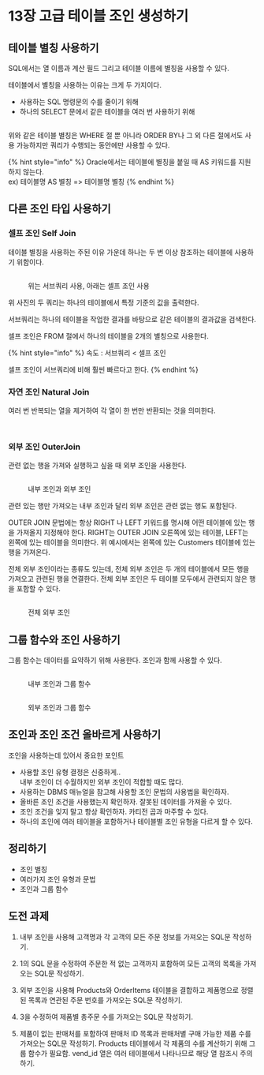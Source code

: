 # 13장 고급 테이블 조인 생성하기

## 테이블 별칭 사용하기

SQL에서는 열 이름과 계산 필드 그리고 테이블 이름에 별칭을 사용할 수 있다.

테이블에서 별칭을 사용하는 이유는 크게 두 가지이다.

* 사용하는 SQL 명령문의 수를 줄이기 위해
* 하나의 SELECT 문에서 같은 테이블을 여러 번 사용하기 위해

<figure><img src="../../.gitbook/assets/image.png" alt=""><figcaption></figcaption></figure>

위와 같은 테이블 별칭은 WHERE 절 뿐 아니라 ORDER BY나 그 외 다른 절에서도 사용 가능하지만 쿼리가 수행되는 동안에만 사용할 수 있다.

{% hint style="info" %}
Oracle에서는 테이블에 별칭을 붙일 때 AS 키워드를 지원하지 않는다.\
ex) 테이블명 AS 별칭 => 테이블명 별칭
{% endhint %}



## 다른 조인 타입 사용하기

### 셀프 조인 Self Join

테이블 별칭을 사용하는 주된 이유 가운데 하나는 두 번 이상 참조하는 테이블에 사용하기 위함이다.

<figure><img src="../../.gitbook/assets/image (1).png" alt=""><figcaption><p>위는 서브쿼리 사용, 아래는 셀프 조인 사용</p></figcaption></figure>

위 사진의 두 쿼리는 하나의 테이블에서 특정 기준의 값을 출력한다.

서브쿼리는 하나의 테이블을 작업한 결과를 바탕으로 같은 테이블의 결과값을 검색한다.&#x20;

셀프 조인은 FROM 절에서 하나의 테이블을 2개의 별칭으로 사용한다.

{% hint style="info" %}
속도 : 서브쿼리 < 셀프 조인

셀프 조인이 서브쿼리에 비해 훨씬 빠르다고 한다.
{% endhint %}



### 자연 조인 Natural Join

여러 번 반복되는 열을 제거하여 각 열이 한 번만 반환되는 것을 의미한다.

<figure><img src="../../.gitbook/assets/image (2).png" alt=""><figcaption></figcaption></figure>

<figure><img src="../../.gitbook/assets/image (3).png" alt=""><figcaption></figcaption></figure>



### 외부 조인 OuterJoin

관련 없는 행을 가져와 실행하고 싶을 때 외부 조인을 사용한다.

<figure><img src="../../.gitbook/assets/image (4).png" alt=""><figcaption><p>내부 조인과 외부 조인</p></figcaption></figure>

관련 있는 행만 가져오는 내부 조인과 달리 외부 조인은 관련 없는 행도 포함된다.

OUTER JOIN 문법에는 항상 RIGHT 나 LEFT 키워드를 명시해 어떤 테이블에 있는 행을 가져올지 지정해야 한다. RIGHT는 OUTER JOIN 오른쪽에 있는 테이블, LEFT는 왼쪽에 있는 테이블을 의미한다. 위 예시에서는 왼쪽에 있는 Customers 테이블에 있는 행을 가져온다.



전체 외부 조인이라는 종류도 있는데, 전체 외부 조인은 두 개의 테이블에서 모든 행을 가져오고 관련된 행을 연결한다. 전체 외부 조인은 두 테이블 모두에서 관련되지 않은 행을 포함할 수 있다.

<figure><img src="../../.gitbook/assets/image (5).png" alt=""><figcaption><p>전체 외부 조인</p></figcaption></figure>



## 그룹 함수와 조인 사용하기

그룹 함수는 데이터를 요약하기 위해 사용한다. 조인과 함께 사용할 수 있다.

<figure><img src="../../.gitbook/assets/image (6).png" alt=""><figcaption><p>내부 조인과 그룹 함수</p></figcaption></figure>

<figure><img src="../../.gitbook/assets/image (7).png" alt=""><figcaption><p>외부 조인과 그룹 함수</p></figcaption></figure>



## 조인과 조인 조건 올바르게 사용하기

조인을 사용하는데 있어서 중요한 포인트

* 사용할 조인 유형 결정은 신중하게..\
  내부 조인이 더 수월하지만 외부 조인이 적합할 때도 많다.
* 사용하는 DBMS 매뉴얼을 참고해 사용할 조인 문법의 사용법을 확인하자.
* 올바른 조인 조건을 사용했는지 확인하자. 잘못된 데이터를 가져올 수 있다.
* 조인 조건을 잊지 말고 항상 확인하자. 카티전 곱과 마주할 수 있다.
* 하나의 조인에 여러 테이블을 포함하거나 테이블별 조인 유형을 다르게 할 수 있다.



## 정리하기

* 조인 별칭
* 여러가지 조인 유형과 문법
* 조인과 그룹 함수



## 도전 과제

1. 내부 조인을 사용해 고객명과 각 고객의 모든 주문 정보를 가져오는 SQL문 작성하기.



2. 1의 SQL 문을 수정하여 주문한 적 없는 고객까지 포함하여 모든 고객의 목록을 가져오는 SQL문 작성하기.



3. 외부 조인을 사용해 Products와 OrderItems 테이블을 결합하고 제품명으로 정렬된 목록과 연관된 주문 번호를 가져오는 SQL문 작성하기.



4. 3을 수정하여 제품별 총주문 수를 가져오는 SQL문 작성하기.



5. 제품이 없는 판매처를 포함하여 판매처 ID 목록과 판매처별 구매 가능한 제품 수를 가져오는 SQL문 작성하기. Products 테이블에서 각 제품의 수를 계산하기 위해 그룹 함수가 필요함. vend\_id 열은 여러 테이블에서 나타나므로 해당 열 참조시 주의하기.



